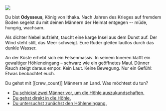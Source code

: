 <!-- Insel -- Start -->

<img src="images/odysseus.jpg">

Du bist **Odysseus**, König von Ithaka. Nach Jahren des Krieges auf fremdem Boden segelst du mit deinen Männern der Heimat entgegen -- müde, hungrig, wachsam.

Als dichter Nebel aufzieht, taucht eine karge Insel aus dem Dunst auf. Der Wind steht still, das Meer schweigt. Eure Ruder gleiten lautlos durch das dunkle Wasser.

An der Küste erhebt sich ein Felsenmassiv. In seinem Inneren klafft ein gewaltiger Höhleneingang – schwarz wie ein geöffnetes Maul. Dünner Rauch steigt daraus empor. Kein Laut. Keine Bewegung. Nur ein Gefühl: Etwas beobachtet euch.

<script>
    crew_count = 12;
    polyphem_drunk = false;
</script>

Du gehst mit [[crew_count]] Männern an Land. Was möchtest du tun?

- [Du schickst zwei Männer vor, um die Höhle auszukundschaften.](3)
- [Du gehst direkt in die Höhle.](2)
- [Du untersuchst zunächst den Höhleneingang.](4)